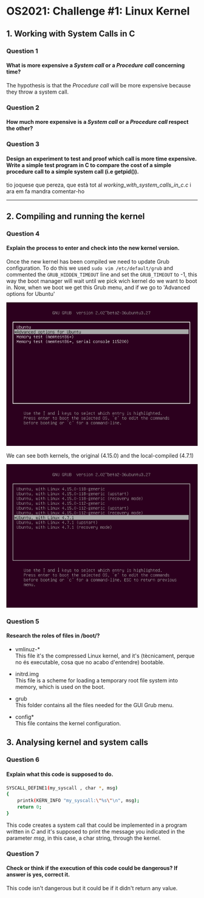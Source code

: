 # OS2021: Challenge #1: Linux Kernel

## 1. Working with System Calls in C

### Question 1
#### What is more expensive a *System call* or a *Procedure call* concerning **time**?
The hypothesis is that the *Procedure call* will be more expensive because they throw a system call.

### Question 2
#### How much more expensive is a *System call* or a *Procedure call* respect the other?

### Question 3
#### Design an experiment to test and proof which call is more time expensive. Write a simple test program in C to compare the cost of a simple procedure call to a simple system call (i.e getpid()).
tio joquese que pereza, que està tot al *working_with_system_calls_in_c.c* i ara em fa mandra comentar-ho

---

## 2. Compiling and running the kernel

### Question 4
#### Explain the process to enter and check into the new kernel version.
Once the new kernel has been compiled we need to update Grub configuration.
To do this we used `sudo vim /etc/default/grub` and commented the `GRUB_HIDDEN_TIMEOUT` line and set the `GRUB_TIMEOUT` to -1, this way the boot manager will wait until we pick wich kernel do we want to boot in.
Now, when we boot we get this Grub menu, and if we go to 'Advanced options for Ubuntu'

![Screenshot of the grub menu](assets/grub_screenshot.png)

We can see both kernels, the original (4.15.0) and the local-compiled (4.7.1)

![Screenshot of the installed and bootable kernels](assets/grub_screenshot_1.png)

### Question 5
#### Research the roles of files in /boot/?
* vmlinuz-* \
This file it's the compressed Linux kernel, and it's (tècnicament, perque no és executable, cosa que no acabo d'entendre) bootable.

* initrd.img \
This file is a scheme for loading a temporary root file system into memory, which is used on the boot.

* grub \
This folder contains all the files needed for the GUI Grub menu.

* config* \
This file contains the kernel configuration.

## 3. Analysing kernel and system calls

### Question 6
#### Explain what this code is supposed to do.
```bash
SYSCALL_DEFINE1(my_syscall , char *, msg)
{
    printk(KERN_INFO "my_syscall:\"%s\"\n", msg);
    return 0;
}
```
This code creates a system call that could be implemented in a program written in *C* and it's supposed to print the message you indicated in the parameter *msg*, in this case, a char string, through the kernel.

### Question 7
#### Check or think if the execution of this code could be dangerous? If answer is yes, correct it.
This code isn't dangerous but it could be if it didn't return any value.
